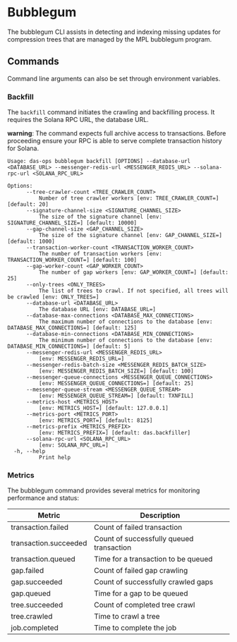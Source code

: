 # Bubblegum

The bubblegum CLI assists in detecting and indexing missing updates for compression trees that are managed by the MPL bubblegum program.

## Commands

Command line arguments can also be set through environment variables.

### Backfill

The `backfill` command initiates the crawling and backfilling process. It requires the Solana RPC URL, the database URL.

**warning**: The command expects full archive access to transactions. Before proceeding ensure your RPC is able to serve complete transaction history for Solana.  

```
Usage: das-ops bubblegum backfill [OPTIONS] --database-url <DATABASE_URL> --messenger-redis-url <MESSENGER_REDIS_URL> --solana-rpc-url <SOLANA_RPC_URL>

Options:
      --tree-crawler-count <TREE_CRAWLER_COUNT>
          Number of tree crawler workers [env: TREE_CRAWLER_COUNT=] [default: 20]
      --signature-channel-size <SIGNATURE_CHANNEL_SIZE>
          The size of the signature channel [env: SIGNATURE_CHANNEL_SIZE=] [default: 10000]
      --gap-channel-size <GAP_CHANNEL_SIZE>
          The size of the signature channel [env: GAP_CHANNEL_SIZE=] [default: 1000]
      --transaction-worker-count <TRANSACTION_WORKER_COUNT>
          The number of transaction workers [env: TRANSACTION_WORKER_COUNT=] [default: 100]
      --gap-worker-count <GAP_WORKER_COUNT>
          The number of gap workers [env: GAP_WORKER_COUNT=] [default: 25]
      --only-trees <ONLY_TREES>
          The list of trees to crawl. If not specified, all trees will be crawled [env: ONLY_TREES=]
      --database-url <DATABASE_URL>
          The database URL [env: DATABASE_URL=]
      --database-max-connections <DATABASE_MAX_CONNECTIONS>
          The maximum number of connections to the database [env: DATABASE_MAX_CONNECTIONS=] [default: 125]
      --database-min-connections <DATABASE_MIN_CONNECTIONS>
          The minimum number of connections to the database [env: DATABASE_MIN_CONNECTIONS=] [default: 5]
      --messenger-redis-url <MESSENGER_REDIS_URL>
          [env: MESSENGER_REDIS_URL=]
      --messenger-redis-batch-size <MESSENGER_REDIS_BATCH_SIZE>
          [env: MESSENGER_REDIS_BATCH_SIZE=] [default: 100]
      --messenger-queue-connections <MESSENGER_QUEUE_CONNECTIONS>
          [env: MESSENGER_QUEUE_CONNECTIONS=] [default: 25]
      --messenger-queue-stream <MESSENGER_QUEUE_STREAM>
          [env: MESSENGER_QUEUE_STREAM=] [default: TXNFILL]
      --metrics-host <METRICS_HOST>
          [env: METRICS_HOST=] [default: 127.0.0.1]
      --metrics-port <METRICS_PORT>
          [env: METRICS_PORT=] [default: 8125]
      --metrics-prefix <METRICS_PREFIX>
          [env: METRICS_PREFIX=] [default: das.backfiller]
      --solana-rpc-url <SOLANA_RPC_URL>
          [env: SOLANA_RPC_URL=]
  -h, --help
          Print help
```

### Metrics

The bubblegum command provides several metrics for monitoring performance and status:

Metric | Description
--- | ---
transaction.failed | Count of failed transaction
transaction.succeeded | Count of successfully queued transaction
transaction.queued | Time for a transaction to be queued
gap.failed | Count of failed gap crawling
gap.succeeded | Count of successfully crawled gaps
gap.queued | Time for a gap to be queued
tree.succeeded | Count of completed tree crawl
tree.crawled | Time to crawl a tree
job.completed | Time to complete the job
